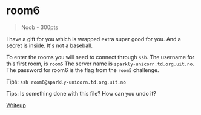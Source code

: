 # room6
> Noob - 300pts

I have a gift for you which is wrapped extra super good for you. And a secret is inside. It's not a baseball.  

To enter the rooms you will need to connect through `ssh`.
The username for this first room, is `room6`
The server name is `sparkly-unicorn.td.org.uit.no`.
The password for room6 is the flag from the `room5` challenge.



Tips:
`ssh room6@sparkly-unicorn.td.org.uit.no`

Tips:
Is something done with this file? How can you undo it? 

[Writeup](./writeup)
